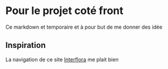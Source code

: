 # Pour le projet coté front

Ce markdown et temporaire et à pour but de me donner des idée

## Inspiration

La navigation de ce site [Interflora](https://www.interflora.fr/?msclkid=029d108375741ed2b9f875fa986007f1&utm_source=bing&utm_medium=cpc&utm_campaign=SN%20-%20Generic%20-%20Top%20-%20Flower%20and%20Delivery&utm_term=fleuriste%20livraison&utm_content=Fleuristes) me plait bien